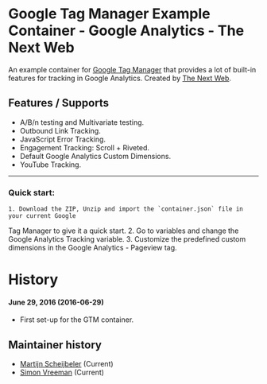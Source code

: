 # Google Tag Manager Example Container - Google Analytics - The Next Web
An example container for [Google Tag Manager](http://tagmanager.google.com) that
provides a lot of built-in features for tracking in Google Analytics. Created by
[The Next Web](http://thenextweb.com).

Features / Supports
-------------------
* A/B/n testing and Multivariate testing.
* Outbound Link Tracking.
* JavaScript Error Tracking.
* Engagement Tracking: Scroll + Riveted.
* Default Google Analytics Custom Dimensions.
* YouTube Tracking.

<hr />

### Quick start:
	1. Download the ZIP, Unzip and import the `container.json` file in your current Google
Tag Manager to give it a quick start.
	2. Go to variables and change the Google Analytics Tracking variable.
	3. Customize the predefined custom dimensions in the Google Analytics - Pageview tag.

History
=======
#### June 29, 2016 (2016-06-29)
* First set-up for the GTM container.

Maintainer history
------------------
  * [Martijn Scheijbeler](https://github.com/martijnsch) (Current)
  * [Simon Vreeman](https://github.com/simonvreeman) (Current)